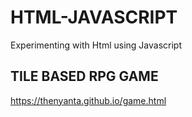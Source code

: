 # HTML-JAVASCRIPT

Experimenting with Html using Javascript

## TILE BASED RPG GAME

https://thenyanta.github.io/game.html
